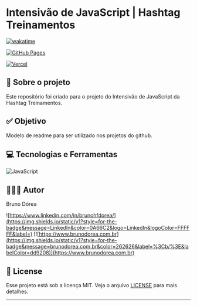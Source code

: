 # Intensivão de JavaScript | Hashtag Treinamentos

[![wakatime](https://wakatime.com/badge/user/68660678-6b86-4b78-98df-f5f41a37e1bc/project/b064695d-fa00-40ec-a1f8-ae0dbf72efdb.svg)](https://wakatime.com/badge/user/68660678-6b86-4b78-98df-f5f41a37e1bc/project/b064695d-fa00-40ec-a1f8-ae0dbf72efdb)

[![GitHub Pages](https://img.shields.io/static/v1?style=for-the-badge&message=GitHub+Pages&color=222222&logo=GitHub+Pages&logoColor=FFFFFF&label=)](https://brunodorea.github.io/)

[![Vercel](https://img.shields.io/static/v1?style=for-the-badge&message=Vercel&color=000000&logo=Vercel&logoColor=FFFFFF&label=)](#)

## 💼 Sobre o projeto

Este repositório foi criado para o projeto do Intensivão de JavaScript da Hashtag Treinamentos.

## ✅ Objetivo

Modelo de readme para ser utilizado nos projetos do github.

## 💻 Tecnologias e Ferramentas

![JavaScript](https://img.shields.io/static/v1?style=for-the-badge&message=JavaScript&color=222222&logo=JavaScript&logoColor=F7DF1E&label=)

## 👨🏽‍💻 Autor

Bruno Dórea

![https://www.linkedin.com/in/brunohfdorea/](https://img.shields.io/static/v1?style=for-the-badge&message=LinkedIn&color=0A66C2&logo=LinkedIn&logoColor=FFFFFF&label=)
[![https://www.brunodorea.com.br](https://img.shields.io/static/v1?style=for-the-badge&message=brunodorea.com.br&color=262626&label=%3Cb/%3E&labelColor=dd9208)](https://www.brunodorea.com.br)

## 📝 License

Esse projeto está sob a licença MIT. Veja o arquivo [LICENSE](LICENSE) para mais detalhes.

---
